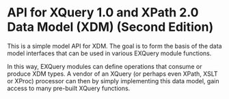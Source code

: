 API for XQuery 1.0 and XPath 2.0 Data Model (XDM) (Second Edition)
==================================================================

This is a simple model API for XDM. The goal is to form the basis
of the data model interfaces that can be used in various EXQuery module
functions.

In this way, EXQuery modules can define operations that consume
or produce XDM types. A vendor of an XQuery (or perhaps even XPath, XSLT or XProc)
processor can then by simply implementing this data model, gain access to many pre-built
XQuery functions.